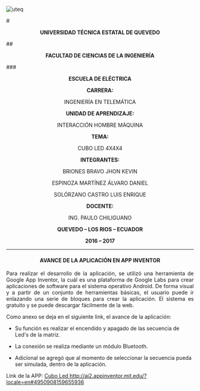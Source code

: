 ![uteq](c:\Users\LuisSolòrzano\Downloads\logoUTEQ2011agrupado.jpg)


#**<p style="text-align: center;">UNIVERSIDAD TÉCNICA ESTATAL DE QUEVEDO</p>**

##**<p style="text-align: center;">FACULTAD DE CIENCIAS DE LA INGENIERÍA</p>**

###**<p style="text-align: center;">ESCUELA DE ELÉCTRICA</p>**


**<p style="text-align: center;">CARRERA:</p>**

<p style="text-align: center;">INGENIERÍA EN TELEMÁTICA</p>


**<p style="text-align: center;">UNIDAD DE APRENDIZAJE:</p>**

<p style="text-align: center;">INTERACCIÓN HOMBRE MÁQUINA</p>


**<p style="text-align: center;">TEMA:</p>**

<p style="text-align: center;">CUBO LED 4X4X4</p>

**<p style="text-align: center;">INTEGRANTES:</p>**


<p style="text-align: center;">BRIONES BRAVO JHON KEVIN</p>

<p style="text-align: center;">ESPINOZA MARTÍNEZ ÁLVARO DANIEL</p>

<p style="text-align: center;">SOLÓRZANO CASTRO LUIS ENRIQUE</p>

**<p style="text-align: center;">DOCENTE:</p>**

<p style="text-align: center;">ING. PAULO CHILIGUANO</p>


**<p style="text-align: center;">QUEVEDO – LOS RIOS – ECUADOR</p>**

**<p style="text-align: center;">2016 – 2017</p>**
 

----------



<h4 style="text-align:center">AVANCE DE LA APLICACIÓN EN APP INVENTOR</h4>




<p style="text-align:justify;">Para realizar el desarrollo de la aplicación, se utilizó una herramienta de Google App Inventor, la cuál es una plataforma de Google Labs para crear aplicaciones de software para el sistema operativo Android.
De forma visual y a partir de un conjunto de herramientas básicas, el usuario puede ir enlazando una serie de bloques para crear la aplicación. El sistema es gratuito y se puede descargar fácilmente de la web.</p>

Como anexo se deja en el siguiente link, el avance de la aplicación:

* Su función es realizar el encendido y apagado de las secuencia de Led's de la matriz.
+ La conexión se realiza mediante un módulo Bluetooth.
- Adicional se agregó que al momento de seleccionar la secuencia pueda ser simulada, dentro de la aplicación.

 Línk de la APP: [Cubo Led ](http://ai2.appinventor.mit.edu/?locale=en#4950908159655936)
<http://ai2.appinventor.mit.edu/?locale=en#4950908159655936>
